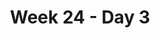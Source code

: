 ---
track: "Unit 4"
title: "Week 24 - Day 3"
week: 24
day: 3
type: "homepage"
topics: "No Class"
---